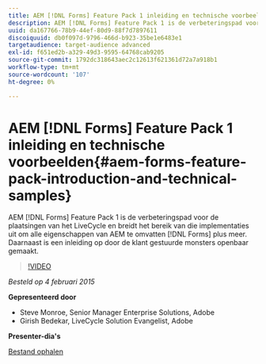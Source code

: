 ```yaml
---
title: AEM [!DNL Forms] Feature Pack 1 inleiding en technische voorbeelden
description: AEM [!DNL Forms] Feature Pack 1 is de verbeteringspad voor de plaatsingen van het LiveCycle en breidt het bereik van die implementaties uit om alle eigenschappen van AEM te omvatten [!DNL Forms] plus meer. Daarnaast is een inleiding op door de klant gestuurde monsters openbaar gemaakt.
uuid: da167766-78b9-44ef-80d9-88f7d7897611
discoiquuid: db0f097d-9796-466d-b923-35be1e6483e1
targetaudience: target-audience advanced
exl-id: f651ed2b-a329-49d3-9595-64768cab9205
source-git-commit: 1792dc318643aec2c12613f621361d72a7a918b1
workflow-type: tm+mt
source-wordcount: '107'
ht-degree: 0%

---
```


# AEM [!DNL Forms] Feature Pack 1 inleiding en technische voorbeelden{#aem-forms-feature-pack-introduction-and-technical-samples}

AEM [!DNL Forms] Feature Pack 1 is de verbeteringspad voor de plaatsingen van het LiveCycle en breidt het bereik van die implementaties uit om alle eigenschappen van AEM te omvatten [!DNL Forms] plus meer. Daarnaast is een inleiding op door de klant gestuurde monsters openbaar gemaakt.

>[!VIDEO](https://video.tv.adobe.com/v/19380/?quality=9)

*Besteld op 4 februari 2015*

**Gepresenteerd door**

* Steve Monroe, Senior Manager Enterprise Solutions, Adobe
* Girish Bedekar, LiveCycle Solution Evangelist, Adobe

**Presenter-dia&#39;s**

[Bestand ophalen](assets/aem-forms-fp1-2015-0204.pdf)
<!--
[Get back to the Overview](https://helpx.adobe.com/experience-manager/kt/eseminars/gems/aem-index.html)
-->
